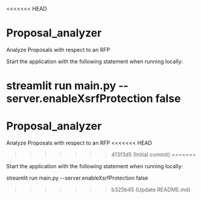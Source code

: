 <<<<<<< HEAD
# Proposal_analyzer
Analyze Proposals with respect to an RFP

Start the application with the following statement when running locally:

streamlit run main.py --server.enableXsrfProtection false
=======
# Proposal_analyzer
Analyze Proposals with respect to an RFP
<<<<<<< HEAD
>>>>>>> 413f3d5 (Initial commit)
=======

Start the application with the following statement when running locally:

streamlit run main.py --server.enableXsrfProtection false
>>>>>>> b325b45 (Update README.md)
